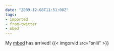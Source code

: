 ```yaml
---
date: "2009-12-08T11:51:08Z"
tags:
- imported
- from-twitter
- mbed
---
```

My [mbed](/tags/mbed) has arrived!  {{< imgorvid src="snlii" >}}
